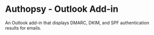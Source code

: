 # Authopsy - Outlook Add-in

An Outlook add-in that displays DMARC, DKIM, and SPF authentication results for emails.